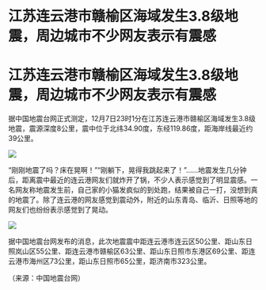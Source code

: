 # 江苏连云港市赣榆区海域发生3.8级地震，周边城市不少网友表示有震感

# 江苏连云港市赣榆区海域发生3.8级地震，周边城市不少网友表示有震感

据中国地震台网正式测定，12月7日23时1分在江苏连云港市赣榆区海域发生3.8级地震，震源深度8公里，震中位于北纬34.90度，东经119.86度，距海岸线最近约39公里。

![](https://inews.gtimg.com/om_bt/OcXxRU9ZBLP7Pcw7MZ8aVC7P6d0v-tPRaSxbLPpaTywyQAA/1000)

“刚刚地震了吗？床在晃啊！”“刚躺下，晃得我跳起来了！”……地震发生几分钟后，距离震中最近的连云港网友们就炸开了锅，不少人表示感觉到了明显震感。一名网友称地震发生前，自己家的小猫发疯似的到处跑，结果被自己一打，没想到真的地震了。除了连云港的网友感觉到震动外，附近的山东青岛、临沂、日照等地的网友们也纷纷表示感觉到了晃动。

![](https://inews.gtimg.com/om_bt/OFRD3rQPek9Tz4AyEWuZlKjqyeHzygnb_VJuJxQvP7BzQAA/1000)

据中国地震台网发布的消息，此次地震震中距连云港市连云区50公里、距山东日照岚山区55公里、距连云港市赣榆区63公里、距山东日照市东港区69公里、距连云港市海州区73公里，距山东日照市65公里，距济南市323公里。

（来源：中国地震台网）

